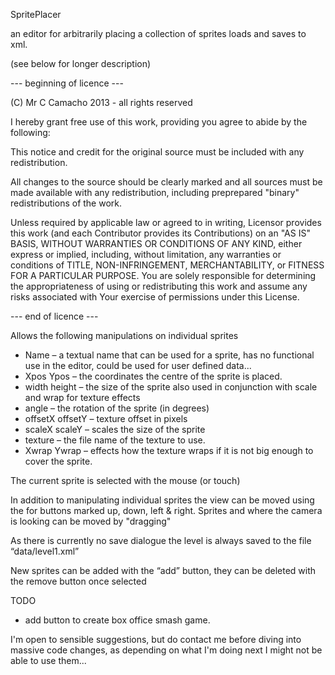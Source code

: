 SpritePlacer

an editor for arbitrarily placing a collection of sprites loads and saves to xml.

(see below for longer description)

--- beginning of licence ---

(C) Mr C Camacho 2013 - all rights reserved

I hereby grant free use of this work, providing you agree to abide by the following:

This notice and credit for the original source must be included with any redistribution.

All changes to the source should be clearly marked and all sources must be made available with any redistribution, including preprepared "binary" redistributions of the work.

Unless required by applicable law or agreed to in writing, Licensor provides this work (and each Contributor provides its Contributions) on an "AS IS" BASIS, WITHOUT WARRANTIES OR CONDITIONS OF ANY KIND, either express or implied, including, without limitation, any warranties or conditions of TITLE, NON-INFRINGEMENT, MERCHANTABILITY, or FITNESS FOR A PARTICULAR PURPOSE. You are solely responsible for determining the appropriateness of using or redistributing this work and assume any risks associated with Your exercise of permissions under this License.

--- end of licence ---

Allows the following manipulations on individual sprites

* Name – a textual name that can be used for a sprite, has no functional use in the editor, could be used for user defined data...
* Xpos Ypos – the coordinates the centre of the sprite is placed.
* width height – the size of the sprite also used in conjunction with scale and wrap for texture effects
* angle – the rotation of the sprite (in degrees)
* offsetX offsetY – texture offset in pixels
* scaleX scaleY – scales the size of the sprite
* texture – the file name of the texture to use.
* Xwrap Ywrap – effects how the texture wraps if it is not big enough to cover the sprite.

The current sprite is selected with the mouse (or touch) 

In addition to manipulating individual sprites the view can be moved using the for buttons marked up, down, left & right. Sprites and where the camera is looking can be moved by "dragging"

As there is currently no save dialogue the level is always saved to the file “data/level1.xml”

New sprites can be added with the “add” button, they can be deleted with the remove button once selected

TODO

* add button to create box office smash game.

I'm open to sensible suggestions, but do contact me before diving into massive code changes, as depending on what I'm doing next I might not be able to use them...
